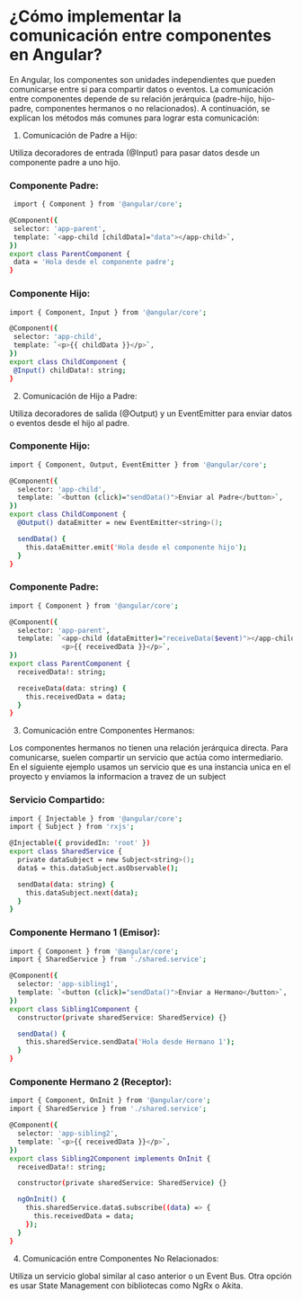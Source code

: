 # ¿Cómo implementar la comunicación entre componentes en Angular?

En Angular, los componentes son unidades independientes que pueden comunicarse entre sí para compartir datos o eventos. La comunicación entre componentes depende de su relación jerárquica (padre-hijo, hijo-padre, componentes hermanos o no relacionados). A continuación, se explican los métodos más comunes para lograr esta comunicación:

1. Comunicación de Padre a Hijo:

Utiliza decoradores de entrada (@Input) para pasar datos desde un componente padre a uno hijo.

### Componente Padre:

```bash
 import { Component } from '@angular/core';

@Component({
 selector: 'app-parent',
 template: `<app-child [childData]="data"></app-child>`,
})
export class ParentComponent {
 data = 'Hola desde el componente padre';
}
```

### Componente Hijo:

```bash
import { Component, Input } from '@angular/core';

@Component({
 selector: 'app-child',
 template: `<p>{{ childData }}</p>`,
})
export class ChildComponent {
 @Input() childData!: string;
}
```

2. Comunicación de Hijo a Padre:

Utiliza decoradores de salida (@Output) y un EventEmitter para enviar datos o eventos desde el hijo al padre.

### Componente Hijo:

```bash
import { Component, Output, EventEmitter } from '@angular/core';

@Component({
  selector: 'app-child',
  template: `<button (click)="sendData()">Enviar al Padre</button>`,
})
export class ChildComponent {
  @Output() dataEmitter = new EventEmitter<string>();

  sendData() {
    this.dataEmitter.emit('Hola desde el componente hijo');
  }
}
```

### Componente Padre:

```bash
import { Component } from '@angular/core';

@Component({
  selector: 'app-parent',
  template: `<app-child (dataEmitter)="receiveData($event)"></app-child>
             <p>{{ receivedData }}</p>`,
})
export class ParentComponent {
  receivedData!: string;

  receiveData(data: string) {
    this.receivedData = data;
  }
}
```

3. Comunicación entre Componentes Hermanos:

Los componentes hermanos no tienen una relación jerárquica directa. Para comunicarse, suelen compartir un servicio que actúa como intermediario. En el siguiente ejemplo usamos un servicio que es una instancia unica en el proyecto y enviamos la informacion a travez de un subject

### Servicio Compartido:

```bash
import { Injectable } from '@angular/core';
import { Subject } from 'rxjs';

@Injectable({ providedIn: 'root' })
export class SharedService {
  private dataSubject = new Subject<string>();
  data$ = this.dataSubject.asObservable();

  sendData(data: string) {
    this.dataSubject.next(data);
  }
}
```

### Componente Hermano 1 (Emisor):

```bash
import { Component } from '@angular/core';
import { SharedService } from './shared.service';

@Component({
  selector: 'app-sibling1',
  template: `<button (click)="sendData()">Enviar a Hermano</button>`,
})
export class Sibling1Component {
  constructor(private sharedService: SharedService) {}

  sendData() {
    this.sharedService.sendData('Hola desde Hermano 1');
  }
}
```

### Componente Hermano 2 (Receptor):

```bash
import { Component, OnInit } from '@angular/core';
import { SharedService } from './shared.service';

@Component({
  selector: 'app-sibling2',
  template: `<p>{{ receivedData }}</p>`,
})
export class Sibling2Component implements OnInit {
  receivedData!: string;

  constructor(private sharedService: SharedService) {}

  ngOnInit() {
    this.sharedService.data$.subscribe((data) => {
      this.receivedData = data;
    });
  }
}
```

4. Comunicación entre Componentes No Relacionados:

Utiliza un servicio global similar al caso anterior o un Event Bus. Otra opción es usar State Management con bibliotecas como NgRx o Akita.
